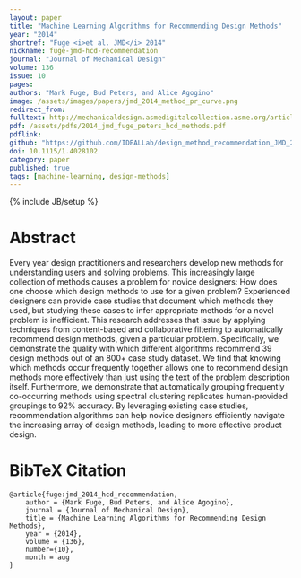 ```yaml
---
layout: paper
title: "Machine Learning Algorithms for Recommending Design Methods"
year: "2014"
shortref: "Fuge <i>et al. JMD</i> 2014"
nickname: fuge-jmd-hcd-recommendation
journal: "Journal of Mechanical Design"
volume: 136
issue: 10
pages: 
authors: "Mark Fuge, Bud Peters, and Alice Agogino"
image: /assets/images/papers/jmd_2014_method_pr_curve.png
redirect_from: 
fulltext: http://mechanicaldesign.asmedigitalcollection.asme.org/article.aspx?articleid=1892766
pdf: /assets/pdfs/2014_jmd_fuge_peters_hcd_methods.pdf
pdflink: 
github: "https://github.com/IDEALLab/design_method_recommendation_JMD_2014"
doi: 10.1115/1.4028102
category: paper
published: true
tags: [machine-learning, design-methods]
---
```

{% include JB/setup %}

# Abstract 

Every year design practitioners and researchers develop new methods for understanding users and solving problems. This increasingly large collection of methods causes a problem for novice designers: How does one choose which design methods to use for a given problem? Experienced designers can provide case studies that document which methods they used, but studying these cases to infer appropriate methods for a novel problem is inefficient. This research addresses that issue by applying techniques from content-based and collaborative filtering to automatically recommend design methods, given a particular problem. Specifically, we demonstrate the quality with which different algorithms recommend 39 design methods out of an 800+ case study dataset. We find that knowing which methods occur frequently together allows one to recommend design methods more effectively than just using the text of the problem description itself. Furthermore, we demonstrate that automatically grouping frequently co-occurring methods using spectral clustering replicates human-provided groupings to 92% accuracy. By leveraging existing case studies, recommendation algorithms can help novice designers efficiently navigate the increasing array of design methods, leading to more effective product design.


# BibTeX Citation

```
@article{fuge:jmd_2014_hcd_recommendation,
    author = {Mark Fuge, Bud Peters, and Alice Agogino},
    journal = {Journal of Mechanical Design},
    title = {Machine Learning Algorithms for Recommending Design Methods},
    year = {2014},
    volume = {136},
    number={10},
    month = aug
}
```
